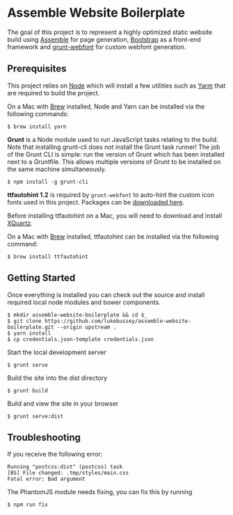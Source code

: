 # Assemble Website Boilerplate

The goal of this project is to represent a highly optimized static website build using [Assemble](http://assemble.io) for page generation, [Bootstrap](https://getbootstrap/) as a front-end framework and [grunt-webfont](https://github.com/sapegin/grunt-webfont) for custom webfont generation.

## Prerequisites

This project relies on [Node](https://nodejs.org/) which will install a few utilities such as [Yarm](https://yarnpkg.com/) that are required to build the project.

On a Mac with [Brew](http://brew.sh) installed, Node and Yarn can be installed via the following commands:

    $ brew install yarn

**Grunt** is a Node module used to run JavaScript tasks relating to the build. Note that installing grunt-cli does not install the Grunt task runner! The job of the Grunt CLI is simple: run the version of Grunt which has been installed next to a Gruntfile. This allows multiple versions of Grunt to be installed on the same machine simultaneously.

    $ npm install -g grunt-cli

**ttfautohint 1.2** is required by `grunt-webfont` to auto-hint the custom icon fonts used in this project. Packages can be [downloaded here](http://www.freetype.org/ttfautohint/#download).

Before installing ttfautohint on a Mac, you will need to download and install [XQuartz](http://xquartz.macosforge.org/landing/).

On a Mac with [Brew](http://brew.sh) installed, ttfautohint can be installed via the following command:

    $ brew install ttfautohint

## Getting Started

Once everything is installed you can check out the source and install required local node modules and bower components.

    $ mkdir assemble-website-boilerplate && cd $_
    $ git clone https://github.com/lukebussey/assemble-website-boilerplate.git --origin upstream .
    $ yarn install
    $ cp credentials.json-template credentials.json

Start the local development server

    $ grunt serve

Build the site into the dist directory

    $ grunt build

Build and view the site in your browser

    $ grunt serve:dist

## Troubleshooting

If you receive the following error:

    Running "postcss:dist" (postcss) task
    [BS] File changed: .tmp/styles/main.css
    Fatal error: Bad argument

The PhantomJS module needs fixing, you can fix this by running

    $ npm run fix
